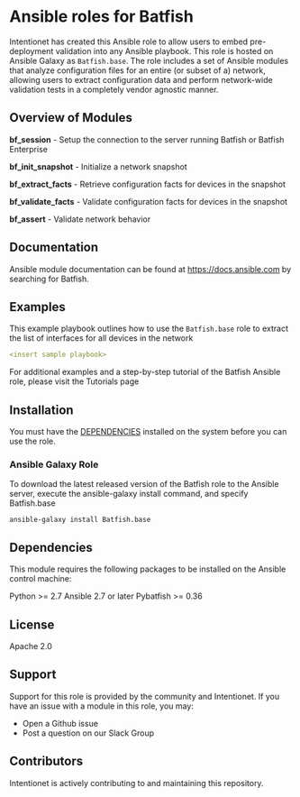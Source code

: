 # Ansible roles for Batfish

Intentionet has created this Ansible role to allow users to embed pre-deployment validation into any Ansible playbook. This role is hosted on Ansible Galaxy as `Batfish.base`. The role includes a set of Ansible modules that analyze configuration files for an entire (or subset of a) network, allowing users to extract configuration data and perform network-wide validation tests in a completely vendor agnostic manner.

## Overview of Modules

**bf_session** - Setup the connection to the server running Batfish or Batfish Enterprise

**bf_init_snapshot** - Initialize a network snapshot

**bf_extract_facts** - Retrieve configuration facts for devices in the snapshot

**bf_validate_facts** - Validate configuration facts for devices in the snapshot

**bf_assert** - Validate network behavior

## Documentation
Ansible module documentation can be found at https://docs.ansible.com by searching for Batfish.

## Examples
This example playbook outlines how to use the `Batfish.base` role to extract the list of interfaces for all devices in the network

```yaml
<insert sample playbook>
```

For additional examples and a step-by-step tutorial of the Batfish Ansible role, please visit the Tutorials page

## Installation  
You must have the [DEPENDENCIES](#dependencies) installed on the system before you can use the role.

### Ansible Galaxy Role
To download the latest released version of the Batfish role to the Ansible server, execute the ansible-galaxy install command, and specify Batfish.base

```
ansible-galaxy install Batfish.base
```

## Dependencies

This module requires the following packages to be installed on the Ansible control machine:

Python >= 2.7
Ansible 2.7 or later
Pybatfish >= 0.36

## License
Apache 2.0

## Support
Support for this role is provided by the community and Intentionet. If you have an issue with a module in this role, you may:

- Open a Github issue
- Post a question on our Slack Group

## Contributors
Intentionet is actively contributing to and maintaining this repository.
